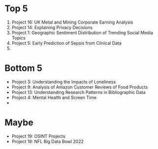 # Top 5

1. Project 16: UK Metal and Mining Corporate Earning Analysis
2. Project 14: Explaining Privacy Decisions  
3. Project 1: Geographic Sentiment Distribution of Trending Social Media Topics  
4. Project 5: Early Prediction of Sepsis from Clinical Data 
5.

# Bottom 5

- Project 3: Understanding the Impacts of Loneliness 
- Project 9: Analysis of Amazon Customer Reviews of Food Products 
- Project 13: Understanding Research Patterns in Bibliographic Data 
- Project 4: Mental Health and Screen Time 
- 

# Maybe

- Project 19: OSINT Projects
- Project 18: NFL Big Data Bowl 2022
